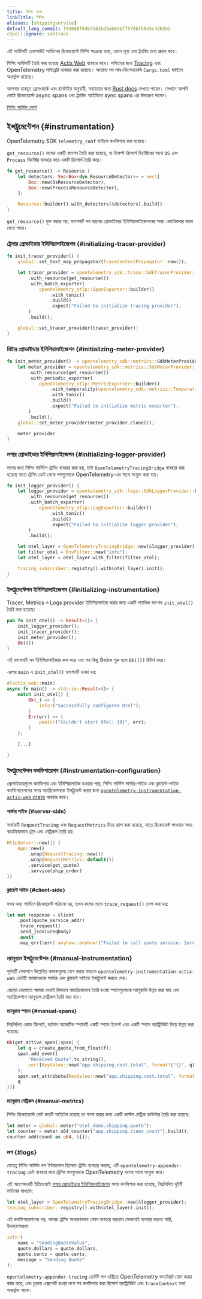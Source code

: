 ```yaml
---
title: শিপিং সেবা
linkTitle: শিপিং
aliases: [shippingservice]
default_lang_commit: f92688f04b7162bd5ab6dbf7578bfb9e5c4263b2
cSpell:ignore: sdktrace
---
```


এই সার্ভিসটি চেকআউট সার্ভিসের রিকোয়েস্টে শিপিং সংক্রান্ত তথ্য, যেমন মূল্য এবং ট্র্যাকিং তথ্য প্রদান করে।

শিপিং সার্ভিসটি তৈরি করা হয়েছে [Actix Web](https://actix.rs/) ব্যবহার করে। লগিংয়ের জন্য [Tracing](https://tracing.rs/) এবং OpenTelemetry লাইব্রেরি ব্যবহার করা হয়েছে। অন্যান্য সব সাব-ডিপেনডেন্সি `Cargo.toml` ফাইলে অন্তর্ভুক্ত রয়েছে।

আপনার ব্যবহৃত ফ্রেমওয়ার্ক এবং রানটাইম অনুযায়ী, সহায়তার জন্য [Rust docs](/docs/languages/rust/) দেখতে পারেন। সেখানে আপনি কোটা রিকোয়েস্টে async spans এবং ট্র্যাকিং আইডিতে sync spans এর উদাহরণ পাবেন।

[শিপিং সার্ভিস সোর্স](https://github.com/open-telemetry/opentelemetry-demo/blob/main/src/shipping/)

## ইন্সট্রুমেন্টেশন {#instrumentation}

OpenTelemetry SDK `telemetry_conf` ফাইলে কনফিগার করা হয়েছে।

`get_resource()` নামের একটি ফাংশন তৈরি করা হয়েছে, যা ডিফল্ট রিসোর্স ডিটেক্টরের সাথে `OS` এবং `Process` ডিটেক্টর ব্যবহার করে একটি রিসোর্স তৈরি করে।

```rust
fn get_resource() -> Resource {
    let detectors: Vec<Box<dyn ResourceDetector>> = vec![
        Box::new(OsResourceDetector),
        Box::new(ProcessResourceDetector),
    ];

    Resource::builder().with_detectors(&detectors).build()
}
```

`get_resource()` যুক্ত করার পর, ফাংশনটি সব ধরনের প্রোভাইডার ইনিশিয়ালাইজেশনের সময় একাধিকবার ডাকা যেতে পারে।

### ট্রেসার প্রোভাইডার ইনিশিয়ালাইজেশন {#initializing-tracer-provider}

```rust
fn init_tracer_provider() {
    global::set_text_map_propagator(TraceContextPropagator::new());

    let tracer_provider = opentelemetry_sdk::trace::SdkTracerProvider::builder()
        .with_resource(get_resource())
        .with_batch_exporter(
            opentelemetry_otlp::SpanExporter::builder()
                .with_tonic()
                .build()
                .expect("Failed to initialize tracing provider"),
        )
        .build();

    global::set_tracer_provider(tracer_provider);
}
```

### মিটার প্রোভাইডার ইনিশিয়ালাইজেশন {#initializing-meter-provider}

```rust
fn init_meter_provider() -> opentelemetry_sdk::metrics::SdkMeterProvider {
    let meter_provider = opentelemetry_sdk::metrics::SdkMeterProvider::builder()
        .with_resource(get_resource())
        .with_periodic_exporter(
            opentelemetry_otlp::MetricExporter::builder()
                .with_temporality(opentelemetry_sdk::metrics::Temporality::Delta)
                .with_tonic()
                .build()
                .expect("Failed to initialize metric exporter"),
        )
        .build();
    global::set_meter_provider(meter_provider.clone());

    meter_provider
}
```

### লগার প্রোভাইডার ইনিশিয়ালাইজেশন {#initializing-logger-provider}

লগের জন্য শিপিং সার্ভিসে ট্রেসিং ব্যবহার করা হয়, তাই `OpenTelemetryTracingBridge` ব্যবহার করা হয়েছে যাতে ট্রেসিং ক্রেট থেকে লগগুলোকে OpenTelemetry-এর সাথে সংযুক্ত করা যায়।

```rust
fn init_logger_provider() {
    let logger_provider = opentelemetry_sdk::logs::SdkLoggerProvider::builder()
        .with_resource(get_resource())
        .with_batch_exporter(
            opentelemetry_otlp::LogExporter::builder()
                .with_tonic()
                .build()
                .expect("Failed to initialize logger provider"),
        )
        .build();

    let otel_layer = OpenTelemetryTracingBridge::new(&logger_provider);
    let filter_otel = EnvFilter::new("info");
    let otel_layer = otel_layer.with_filter(filter_otel);

    tracing_subscriber::registry().with(otel_layer).init();
}
```

### ইন্সট্রুমেন্টেশন ইনিশিয়ালাইজেশন {#initializing-instrumentation}

Tracer, Metrics ও Logs provider ইনিশিয়ালাইজ করার জন্য একটি পাবলিক ফাংশন `init_otel()` তৈরি করা হয়েছে:

```rust
pub fn init_otel() -> Result<()> {
    init_logger_provider();
    init_tracer_provider();
    init_meter_provider();
    Ok(())
}
```

এই ফাংশনটি সব ইনিশিয়ালাইজার কল করে এবং সব কিছু ঠিকঠাক শুরু হলে `Ok(())` রিটার্ন করে।

এরপর `main` এ `init_otel()` ফাংশনটি ডাকা হয়:

```rust
#[actix_web::main]
async fn main() -> std::io::Result<()> {
    match init_otel() {
        Ok(_) => {
            info!("Successfully configured OTel");
        }
        Err(err) => {
            panic!("Couldn't start OTel: {0}", err);
        }
    };

    [...]

}
```

### ইন্সট্রুমেন্টেশন কনফিগারেশন {#instrumentation-configuration}

প্রোভাইডারগুলো কনফিগার এবং ইনিশিয়ালাইজ হওয়ার পরে, শিপিং সার্ভিস সার্ভার-সাইড এবং ক্লায়েন্ট-সাইড কনফিগারেশনের সময় অ্যাপ্লিকেশনকে ইন্সট্রুমেন্ট করার জন্য [`opentelemetry-instrumentation-actix-web` crate](https://crates.io/crates/opentelemetry-instrumentation-actix-web) ব্যবহার করে।

#### সার্ভার সাইড {#server-side}

সার্ভারটি `RequestTracing` এবং `RequestMetrics` দিয়ে র‍্যাপ করা হয়েছে, যাতে রিকোয়েস্ট পাওয়ার সময় স্বয়ংক্রিয়ভাবে ট্রেস এবং মেট্রিকস তৈরি হয়:

```rust
HttpServer::new(|| {
    App::new()
        .wrap(RequestTracing::new())
        .wrap(RequestMetrics::default())
        .service(get_quote)
        .service(ship_order)
})
```

#### ক্লায়েন্ট সাইড {#client-side}

যখন অন্য সার্ভিসে রিকোয়েস্ট পাঠানো হয়, তখন কলের সাথে `trace_request()` যোগ করা হয়:

```rust
let mut response = client
    .post(quote_service_addr)
    .trace_request()
    .send_json(&reqbody)
    .await
    .map_err(|err| anyhow::anyhow!("Failed to call quote service: {err}"))?;
```

### ম্যানুয়াল ইন্সট্রুমেন্টেশন {#manual-instrumentation}

পূর্ববর্তী সেকশনে উল্লেখিত কমান্ডগুলো যোগ করার মাধ্যমে `opentelemetry-instrumentation-actix-web` ক্রেটটি আমাদেরকে সার্ভার এবং ক্লায়েন্ট সাইডে ইন্সট্রুমেন্ট করতে দেয়।

এছাড়া ডেমোতে আমরা দেখাই কিভাবে স্বয়ংক্রিয়ভাবে তৈরি হওয়া স্প্যানগুলোকে ম্যানুয়ালি উন্নত করা যায় এবং অ্যাপ্লিকেশনে ম্যানুয়াল মেট্রিকস তৈরি করা যায়।

#### ম্যানুয়াল স্প্যান {#manual-spans}

নিম্নলিখিত কোড স্নিপেটে, বর্তমান অ্যাকটিভ স্প্যানটি একটি স্প্যান ইভেন্ট এবং একটি স্প্যান অ্যাট্রিবিউট দিয়ে উন্নত করা হয়েছে:

```rust
Ok(get_active_span(|span| {
    let q = create_quote_from_float(f);
    span.add_event(
        "Received Quote".to_string(),
        vec![KeyValue::new("app.shipping.cost.total", format!("{}", q))],
    );
    span.set_attribute(KeyValue::new("app.shipping.cost.total", format!("{}", q)));
    q
}))
```

#### ম্যানুয়াল মেট্রিকস {#manual-metrics}

শিপিং রিকোয়েস্টে মোট কতটি আইটেম রয়েছে তা গণনা করার জন্য একটি কাস্টম মেট্রিক কাউন্টার তৈরি করা হয়েছে:

```rust
let meter = global::meter("otel_demo.shipping.quote");
let counter = meter.u64_counter("app.shipping.items_count").build();
counter.add(count as u64, &[]);
```

### লগ {#logs}

যেহেতু শিপিং সার্ভিস লগ ইন্টারফেস হিসেবে ট্রেসিং ব্যবহার করছে, এটি `opentelemetry-appender-tracing` ক্রেট ব্যবহার করে ট্রেসিং লগগুলোকে OpenTelemetry লগের সাথে সংযুক্ত করে।

এই অ্যাপেন্ডারটি ইতিমধ্যেই [লগার প্রোভাইডার ইনিশিয়ালাইজেশন](#initializing-logger-provider) সময় কনফিগার করা হয়েছে, নিম্নলিখিত দুইটি লাইনের মাধ্যমে:

```rust
let otel_layer = OpenTelemetryTracingBridge::new(&logger_provider);
tracing_subscriber::registry().with(otel_layer).init();
```

এই কনফিগারেশনের পর, আমরা ট্রেসিং সাধারণভাবে যেমন ব্যবহার করতাম সেভাবেই ব্যবহার করতে পারি, উদাহরণস্বরূপ:

```rust
info!(
    name = "SendingQuoteValue",
    quote.dollars = quote.dollars,
    quote.cents = quote.cents,
    message = "Sending Quote"
);
```

`opentelemetry-appender-tracing` ক্রেটটি লগ এন্ট্রিতে OpenTelemetry কনটেক্সট যোগ করার কাজ করে, এবং চূড়ান্ত এক্সপোর্ট হওয়া লগে সব কনফিগার করা রিসোর্স অ্যাট্রিবিউট এবং `TraceContext` তথ্য অন্তর্ভুক্ত থাকে।
